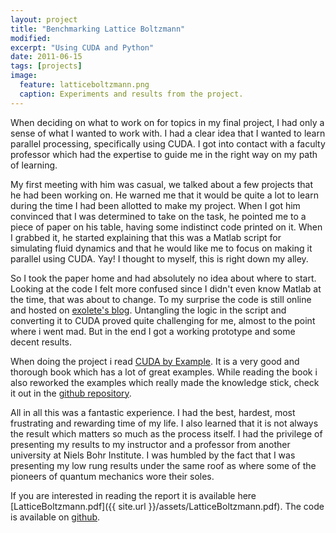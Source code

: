 ```yaml
---
layout: project
title: "Benchmarking Lattice Boltzmann"
modified:
excerpt: "Using CUDA and Python"
date: 2011-06-15
tags: [projects]
image:
  feature: latticeboltzmann.png
  caption: Experiments and results from the project.
---
```


When deciding on what to work on for topics in my final project, I had only a sense of what I wanted to work with. I had a clear idea that I wanted to learn parallel processing, specifically using CUDA. I got into contact with a faculty professor which had the expertise to guide me in the right way on my path of learning.

My first meeting with him was casual, we talked about a few projects that he had been working on. He warned me that it would be quite a lot to learn during the time I had been allotted to make my project. When I got him convinced that I was determined to take on the task, he pointed me to a piece of paper on his table, having some indistinct code printed on it. When I grabbed it, he started explaining that this was a Matlab script for simulating fluid dynamics and that he would like me to focus on making it parallel using CUDA. Yay! I thought to myself, this is right down my alley.

So I took the paper home and had absolutely no idea about where to start. Looking at the code I felt more confused since I didn't even know Matlab at the time, that was about to change. To my surprise the code is still online and hosted on [exolete's blog](http://exolete.com/lbm/). Untangling the logic in the script and converting it to CUDA proved quite challenging for me, almost to the point where i went mad. But in the end I got a working prototype and some decent results.

When doing the project i read [CUDA by Example](http://www.amazon.com/CUDA-Example-Introduction-General-Purpose-Programming/dp/0131387685). It is a very good and thorough book which has a lot of  great examples. While reading the book i also reworked the examples which really made the knowledge stick, check it out in the [github repository](https://github.com/jiekebo/CUDA-By-Example).

All in all this was a fantastic experience. I had the best, hardest, most frustrating and rewarding time of my life. I also learned that it is not always the result which matters so much as the process itself. I had the privilege of presenting my results to my instructor and a professor from another university at Niels Bohr Institute. I was humbled by the fact that I was presenting my low rung results under the same roof as where some of the pioneers of quantum mechanics wore their soles.

If you are interested in reading the report it is available here [LatticeBoltzmann.pdf]({{ site.url }}/assets/LatticeBoltzmann.pdf). The code is available on [github](https://github.com/jiekebo/Lattice-Boltzmann).